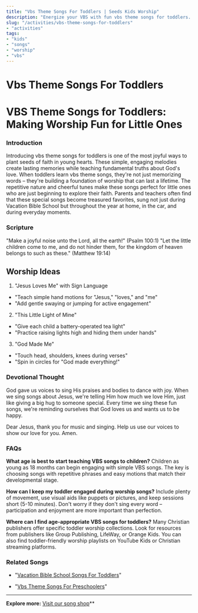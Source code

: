 ```yaml
---
title: "Vbs Theme Songs For Toddlers | Seeds Kids Worship"
description: "Energize your VBS with fun vbs theme songs for toddlers. Engaging worship music and activities for summer children's ministry."
slug: "/activities/vbs-theme-songs-for-toddlers"
- "activities"
tags:
- "kids"
- "songs"
- "worship"
- "vbs"
---
```


# Vbs Theme Songs For Toddlers

# VBS Theme Songs for Toddlers: Making Worship Fun for Little Ones

### Introduction
Introducing vbs theme songs for toddlers is one of the most joyful ways to plant seeds of faith in young hearts. These simple, engaging melodies create lasting memories while teaching fundamental truths about God's love. When toddlers learn vbs theme songs, they're not just memorizing words – they're building a foundation of worship that can last a lifetime. The repetitive nature and cheerful tunes make these songs perfect for little ones who are just beginning to explore their faith. Parents and teachers often find that these special songs become treasured favorites, sung not just during Vacation Bible School but throughout the year at home, in the car, and during everyday moments.

### Scripture
"Make a joyful noise unto the Lord, all the earth!" (Psalm 100:1)
"Let the little children come to me, and do not hinder them, for the kingdom of heaven belongs to such as these." (Matthew 19:14)

## Worship Ideas
1. "Jesus Loves Me" with Sign Language
- "Teach simple hand motions for "Jesus," "loves," and "me"
- "Add gentle swaying or jumping for active engagement"

2. "This Little Light of Mine"
- "Give each child a battery-operated tea light"
- "Practice raising lights high and hiding them under hands"

3. "God Made Me"
- "Touch head, shoulders, knees during verses"
- "Spin in circles for "God made everything!"

### Devotional Thought
God gave us voices to sing His praises and bodies to dance with joy. When we sing songs about Jesus, we're telling Him how much we love Him, just like giving a big hug to someone special. Every time we sing these fun songs, we're reminding ourselves that God loves us and wants us to be happy.

Dear Jesus, thank you for music and singing. Help us use our voices to show our love for you. Amen.

### FAQs
**What age is best to start teaching VBS songs to children?**
Children as young as 18 months can begin engaging with simple VBS songs. The key is choosing songs with repetitive phrases and easy motions that match their developmental stage.

**How can I keep my toddler engaged during worship songs?**
Include plenty of movement, use visual aids like puppets or pictures, and keep sessions short (5-10 minutes). Don't worry if they don't sing every word – participation and enjoyment are more important than perfection.

**Where can I find age-appropriate VBS songs for toddlers?**
Many Christian publishers offer specific toddler worship collections. Look for resources from publishers like Group Publishing, LifeWay, or Orange Kids. You can also find toddler-friendly worship playlists on YouTube Kids or Christian streaming platforms.

### Related Songs

- "[Vacation Bible School Songs For Toddlers](/activities/vacation-bible-school-songs-for-toddlers/)"

- "[Vbs Theme Songs For Preschoolers](/activities/vbs-theme-songs-for-preschoolers/)"

---

**Explore more:** [Visit our song shop](https://seedskidsworship.com/shop)**

<!-- Schema Markup -->
<script type="application/ld+json">
{
  "@context": "https://schema.org",
  "@type": "MusicRecording",
  "name": "Vbs Theme Songs For Toddlers",
  "byArtist": {
    "@type": "MusicGroup",
    "name": "Seeds Kids Worship"
  },
  "isFamilyFriendly": true,
  "url": "https://seedskidsworship.com/activities/vbs-theme-songs-for-toddlers/"
}
</script>